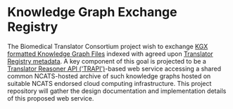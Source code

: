 # Knowledge Graph Exchange Registry

The Biomedical Translator Consortium project wish to exchange [KGX formatted Knowledge Graph Files](https://github.com/biolink/kgx/blob/master/data-preparation.md) indexed with agreed upon [Translator Registry metadata](https://github.com/NCATSTranslator/TranslatorArchitecture/pull/13).  A key component of this goal is projected to be a [Translator Reasoner API ('TRAPI')](https://github.com/NCATSTranslator/ReasonerAPI)-based web service accessing a shared common NCATS-hosted archive of such knowledge graphs hosted on suitable NCATS endorsed cloud computing infrastructure. This project repository will gather the design documentation and implementation details of this proposed web service.

